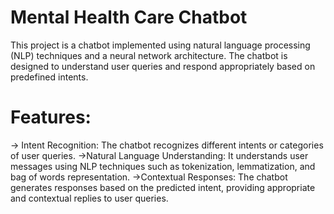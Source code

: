 # Mental Health Care Chatbot
  This project is a chatbot implemented using natural language processing (NLP) techniques and a neural network architecture. The chatbot is designed to understand user queries and respond appropriately based on predefined intents.

# Features:
-> Intent Recognition: 
    The chatbot recognizes different intents or categories of user queries.
->Natural Language Understanding: 
    It understands user messages using NLP techniques such as tokenization, lemmatization, and bag of words representation.
->Contextual Responses: 
    The chatbot generates responses based on the predicted intent, providing appropriate and contextual replies to user queries.

